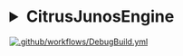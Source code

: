# <details><summary>CitrusJunosEngine</summary><div>

</div></details>  

[![.github/workflows/DebugBuild.yml](https://github.com/Y04Kato/CitrusJunosEngine/actions/workflows/DebugBuild.yml/badge.svg)](https://github.com/Y04Kato/CitrusJunosEngine/actions/workflows/DebugBuild.yml)
